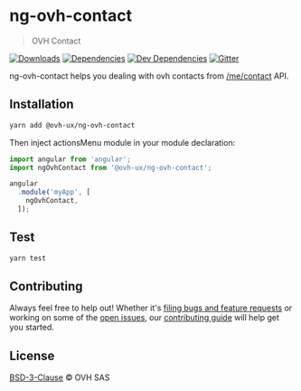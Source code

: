 # ng-ovh-contact

> OVH Contact

[![Downloads](https://badgen.net/npm/dt/@ovh-ux/ng-ovh-contact)](https://npmjs.com/package/@ovh-ux/ng-ovh-contact) [![Dependencies](https://badgen.net/david/dep/ovh-ux/ng-ovh-contact)](https://npmjs.com/package/@ovh-ux/ng-ovh-contact?activeTab=dependencies) [![Dev Dependencies](https://badgen.net/david/dev/ovh-ux/ng-ovh-contact)](https://npmjs.com/package/@ovh-ux/ng-ovh-contact?activeTab=dependencies) [![Gitter](https://badgen.net/badge/gitter/ovh-ux/blue?icon=gitter)](https://gitter.im/ovh/ux)

ng-ovh-contact helps you dealing with ovh contacts from [/me/contact](https://api.ovh.com/console/#/me/contact#GET) API.

## Installation

```sh
yarn add @ovh-ux/ng-ovh-contact
```

Then inject actionsMenu module in your module declaration:

```js
import angular from 'angular';
import ngOvhContact from '@ovh-ux/ng-ovh-contact';

angular
  .module('myApp', [
    ngOvhContact,
  ]);
```

## Test

```sh
yarn test
```

## Contributing

Always feel free to help out! Whether it's [filing bugs and feature requests](https://github.com/ovh-ux/ng-ovh-contact/issues/new) or working on some of the [open issues](https://github.com/ovh-ux/ng-ovh-contact/issues), our [contributing guide](CONTRIBUTING.md) will help get you started.

## License

[BSD-3-Clause](LICENSE) © OVH SAS
